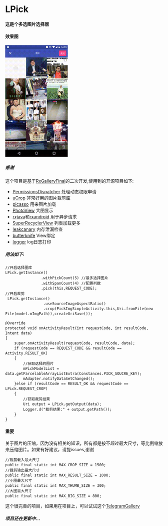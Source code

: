# LPick
#### 这是个多选图片选择器
#### 效果图
![LPick](https://github.com/LinXiaoTao/LPick/blob/master/gif/lpick.gif)
##### 感谢
这个项目是基于[RxGalleryFinal](https://github.com/FinalTeam/RxGalleryFinal)的二次开发,使用到的开源项目如下:
* [PermissionsDispatcher](https://github.com/hotchemi/PermissionsDispatcher) 处理动态权限申请
* [uCrop](https://github.com/Yalantis/uCrop) 非常好用的图片裁剪库
* [picasso](https://github.com/square/picasso) 用来图片加载
* [PhotoView](https://github.com/chrisbanes/PhotoView) 大图显示
* [rxjava](https://github.com/ReactiveX/RxJava)和[rxandroid](https://github.com/ReactiveX/RxAndroid) 用于异步请求
* [SuperRecyclerView](https://github.com/Malinskiy/SuperRecyclerView) 列表加载更多
* [leakcanary](https://github.com/square/leakcanary) 内存泄漏检查
* [butterknife](https://github.com/JakeWharton/butterknife) View绑定
* [logger](https://github.com/orhanobut/logger) log日志打印

##### 用法如下:
```
//开启选择图库
LPick.getInstance()
                .withPickCount(5) //最多选择图片
                .withSpanCount(4) //配置列数
                .pick(this,REQUEST_CODE);
//开启裁剪
 LPick.getInstance()
                 .useSourceImageAspectRatio()
                 .crop(PickImgSimpleActivity.this,Uri.fromFile(new File(model.mImgPath)),createUriSave());

```
```
@Override
protected void onActivityResult(int requestCode, int resultCode, Intent data)
{
    super.onActivityResult(requestCode, resultCode, data);
    if (requestCode == REQUEST_CODE && resultCode == Activity.RESULT_OK)
    {
        //获取选择的图片
        mPickModelList = data.getParcelableArrayListExtra(Constances.PICK_SOUCRE_KEY);
        mAdapter.notifyDataSetChanged();
    }else if (resultCode == RESULT_OK && requestCode == LPick.REQUEST_CROP)
    {
        //获取裁剪结果
        Uri output = LPick.getOutput(data);
        Logger.d("裁剪结果:" + output.getPath());
    }
}
```
#### 重要
关于图片的压缩，因为没有相关的知识，所有都是按不超过最大尺寸，等比例缩放来压缩图片。如果有好建议，请提issues,谢谢
```
//裁剪载入最大尺寸
public final static int MAX_CROP_SIZE = 1500;
//裁剪输出最大尺寸
public final static int MAX_RESULT_SIZE = 1000;
//小图最大尺寸
public final static int MAX_THUMB_SIZE = 300;
//大图最大尺寸
public final static int MAX_BIG_SIZE = 800;
```
这个很完善的项目，如果用在项目上，可以试试这个[TelegramGallery](https://github.com/TangXiaoLv/TelegramGallery)


##### 项目还在更新中...
